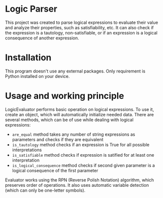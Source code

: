 # Logic Parser

This project was created to parse logical expressions to evaluate their value and analyze their properties, such as satisfiability, etc. It can also check if the expression is a tautology, non-satisfiable, or if an expression is a logical consequence of another expression. 

# Installation

This program doesn't use any external packages. Only requirement is Python installed on your device.

# Usage and working principle

LogicEvaluator performs basic operation on logical expressions. To use it, create an object, which will automatically initialize needed data. There are several methods, which can be of use while dealing with logical expressions:

- `are_equal` method takes any number of string expressions as parameters and checks if they are equivalent
- `is_tautology` method checks if an expression is True for all possible interpretations
- `is_satisfiable` method checks if expression is satified for at least one interpretation
- `is_logical_consequence` method checks if second given parameter is a logical consequence of the first parameter

Evaluator works using the RPN (Reverse Polish Notation) algorithm, which preserves order of operations. It also uses automatic variable detection (which can only be one-letter symbols).
